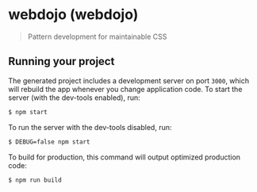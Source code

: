 
# webdojo (webdojo)

> Pattern development for maintainable CSS

## Running your project

The generated project includes a development server on port `3000`, which will rebuild the app whenever you change application code. To start the server (with the dev-tools enabled), run:

```bash
$ npm start
```

To run the server with the dev-tools disabled, run:

```bash
$ DEBUG=false npm start
```

To build for production, this command will output optimized production code:

```bash
$ npm run build
```
